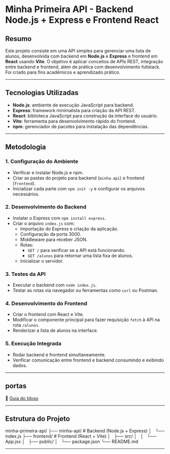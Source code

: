 # Minha Primeira API - Backend Node.js + Express e Frontend React

## Resumo

Este projeto consiste em uma API simples para gerenciar uma lista de alunos, desenvolvida com backend em **Node.js** e **Express** e frontend em **React** usando **Vite**. O objetivo é aplicar conceitos de APIs REST, integração entre backend e frontend, além de prática com desenvolvimento fullstack. Foi criado para fins acadêmicos e aprendizado prático.

---

## Tecnologias Utilizadas

- **Node.js**: ambiente de execução JavaScript para backend.
- **Express**: framework minimalista para criação da API REST.
- **React**: biblioteca JavaScript para construção da interface do usuário.
- **Vite**: ferramenta para desenvolvimento rápido do frontend.
- **npm**: gerenciador de pacotes para instalação das dependências.

---

## Metodologia

### 1. Configuração do Ambiente

- Verificar e instalar Node.js e npm.
- Criar as pastas do projeto para backend (`minha-api`) e frontend (`frontend`).
- Inicializar cada parte com `npm init -y` e configurar os arquivos necessários.

### 2. Desenvolvimento do Backend

- Instalar o Express com `npm install express`.
- Criar o arquivo `index.js` com:
  - Importação do Express e criação da aplicação.
  - Configuração da porta 3000.
  - Middleware para receber JSON.
  - Rotas:
    - `GET /` para verificar se a API está funcionando.
    - `GET /alunos` para retornar uma lista fixa de alunos.
  - Inicializar o servidor.

### 3. Testes da API

- Executar o backend com `node index.js`.
- Testar as rotas via navegador ou ferramentas como `curl` ou Postman.

### 4. Desenvolvimento do Frontend

- Criar o frontend com React e Vite.
- Modificar o componente principal para fazer requisição `fetch` à API na rota `/alunos`.
- Renderizar a lista de alunos na interface.

### 5. Execução Integrada

- Rodar backend e frontend simultaneamente.
- Verificar comunicação entre frontend e backend consumindo e exibindo dados.

---

## portas

🔗 [Guia do Idoso](https://tjngoh.github.io/Guia-do-idoso/)

---
## Estrutura do Projeto

minha-primeira-api/
├── minha-api/        # Backend (Node.js + Express)
│   └── index.js
├── frontend/         # Frontend (React + Vite)
│   ├── src/
│   │   └── App.jsx
│   ├── public/
│   └── package.json
└── README.md




---

